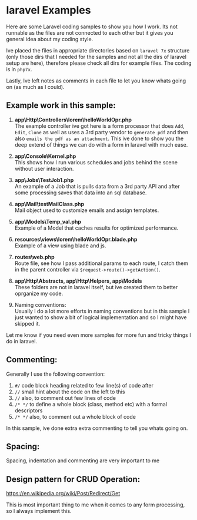 # laravel Examples

Here are some Laravel coding samples to show you how I work. Its not runnable as the files are not connected to each other but it gives you general idea about my coding style.

Ive placed the files in appropriate directories based on `laravel 7x` structure (only those dirs that I needed for the samples and not all the dirs of laravel setup are here), therefore please check all dirs for example files. The coding is in `php7x`.

Lastly, Ive left notes as comments in each file to let you know whats going on (as much as I could).

## Example work in this sample:

1) <b>app\Http\Controllers\lorem\helloWorldOpr.php</b>\
The example controller ive got here is a form processor that does `Add`, `Edit`, `Clone` as well as uses a 3rd party vendor to `generate pdf` and then also `emails the pdf as an attachment`. This ive done to show you the deep extend of things we can do with a form in laravel with much ease.

2) <b>app\Console\Kernel.php</b>\
This shows how I run various schedules and jobs behind the scene without user interaction.

3) <b>app\Jobs\TestJob1.php</b>\
An example of a Job that is pulls data from a 3rd party API and after some processing saves that data into an sql database.

4) <b>app\Mail\testMailClass.php</b>\
Mail object used to customize emails and assign templates.

5) <b>app\Models\Temp_val.php</b>\
Example of a Model that caches results for optimized performance.

6) <b>resources\views\lorem\helloWorldOpr.blade.php</b>\
Example of a view using blade and js.

7) <b>routes\web.php</b>\
Route file, see how I pass additional params to each route, I catch them in the parent controller via `$request->route()->getAction()`.

8) <b>app\Http\Abstracts, app\Http\Helpers, app\Models</b>\
These folders are not in laravel itself, but ive created them to better oprganize my code.

9) Naming conventions:\
Usually I do a lot more efforts in naming conventions but in this sample I just wanted to show a bit of logical implementation and so I might have skipped it.

Let me know if you need even more samples for more fun and tricky things I do in laravel.

## Commenting:

Generally I use the following convention:
1. `#/` code block heading related to few line(s) of code after
2. `//` small hint about the code on the left to this
3. `//` also, to comment out few lines of code
4. `/* */` to define a whole block (class, method etc) with a formal descriptors
5. `/* */` also, to comment out a whole block of code

In this sample, ive done extra extra commenting to tell you whats going on.

## Spacing:

Spacing, indentation and commenting are very important to me

## Design pattern for CRUD Operation:

https://en.wikipedia.org/wiki/Post/Redirect/Get

This is most important thing to me when it comes to any form processing, so I always implement this.
